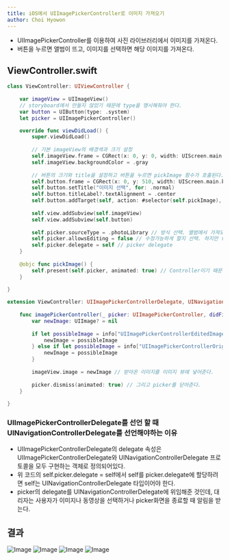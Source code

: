 ```yaml
---
title: iOS에서 UIImagePickerController로 이미지 가져오기
author: Choi Hyowon
---
```

* UIImagePickerController를 이용하여 사진 라이브러리에서 이미지를 가져온다.
* 버튼을 누르면 앨범이 뜨고, 이미지를 선택하면 해당 이미지를 가져온다.

## ViewController.swift
```swift
class ViewController: UIViewController {
    
    var imageView = UIImageView()
    // storyboard에서 만들지 않았기 때문에 type을 명시해줘야 한다.
    var button = UIButton(type: .system)
    let picker = UIImagePickerController()

    override func viewDidLoad() {
        super.viewDidLoad()
        
        // 기본 imageView의 배경색과 크기 설정
        self.imageView.frame = CGRect(x: 0, y: 0, width: UIScreen.main.bounds.size.width, height: 500)
        self.imageView.backgroundColor = .gray
        
        // 버튼의 크기와 title을 설정하고 버튼을 누르면 pickImage 함수가 호출된다.
        self.button.frame = CGRect(x: 0, y: 510, width: UIScreen.main.bounds.size.width, height: 50)
        self.button.setTitle("이미지 선택", for: .normal)
        self.button.titleLabel?.textAlignment = .center
        self.button.addTarget(self, action: #selector(self.pickImage), for: .touchUpInside)
        
        self.view.addSubview(self.imageView)
        self.view.addSubview(self.button)
        
        self.picker.sourceType = .photoLibrary // 방식 선택. 앨범에서 가져오는걸로 선택.
        self.picker.allowsEditing = false // 수정가능하게 할지 선택. 하지만 false
        self.picker.delegate = self // picker delegate
    }
    
    @objc func pickImage() {
        self.present(self.picker, animated: true) // Controller이기 때문에 present 메서드를 이용해서 컨트롤러 뷰를 띄워준다!
    }
    
}

extension ViewController: UIImagePickerControllerDelegate, UINavigationControllerDelegate {
    
    func imagePickerController(_ picker: UIImagePickerController, didFinishPickingMediaWithInfo info: [String : Any]) {
        var newImage: UIImage? = nil
        
        if let possibleImage = info["UIImagePickerControllerEditedImage"] as? UIImage { // 수정된 이미지가 있을 경우
            newImage = possibleImage
        } else if let possibleImage = info["UIImagePickerControllerOriginalImage"] as? UIImage { // 오리지널 이미지가 있을 경우
            newImage = possibleImage
        }
        
        imageView.image = newImage // 받아온 이미지를 이미지 뷰에 넣어준다.
        
        picker.dismiss(animated: true) // 그리고 picker를 닫아준다.
    }
    
}
```
### UIImagePickerControllerDelegate를 선언 할 때 UINavigationControllerDelegate를 선언해야하는 이유
* UIImagePickerControllerDelegate의 delegate 속성은 UIImagePickerControllerDelegate와 UINavigationControllerDelegate 프로토콜을 모두 구현하는 객체로 정의되어있다. 
* 위 코드의 self.picker.delegate =  self에서 self를 picker.delegate에 할당하려면 self는 UINavigationControllerDelegate 타입이어야 한다. 
* picker의 delegate를 UINavigationControllerDelegate에 위임해준 것인데, 대리자는 사용자가 이미지나 동영상을 선택하거나 picker화면을 종료할 때 알림을 받는다. 

## 결과
![Image](/images/UIImageViewController_first.png)
![Image](/images/UIImageViewController_second.png)
![Image](/images/UIImageViewController_third.png)
![Image](/images/UIImageViewController_last.png)